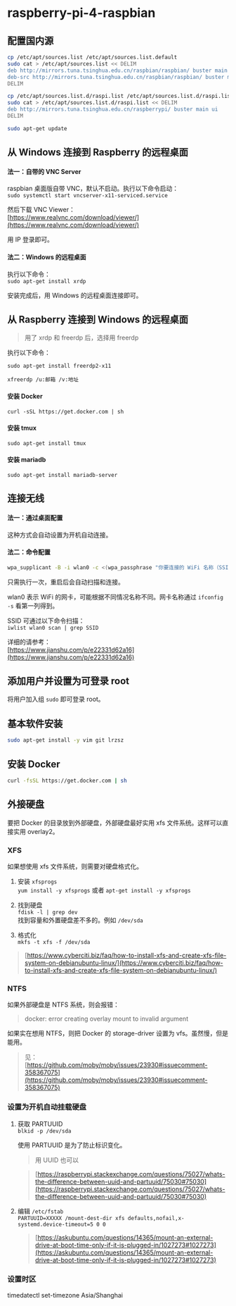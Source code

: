 # raspberry-pi-4-raspbian


## 配置国内源

```bash
cp /etc/apt/sources.list /etc/apt/sources.list.default
sudo cat > /etc/apt/sources.list << DELIM
deb http://mirrors.tuna.tsinghua.edu.cn/raspbian/raspbian/ buster main non-free contrib 
deb-src http://mirrors.tuna.tsinghua.edu.cn/raspbian/raspbian/ buster main non-free contrib
DELIM

cp /etc/apt/sources.list.d/raspi.list /etc/apt/sources.list.d/raspi.list.default
sudo cat > /etc/apt/sources.list.d/raspi.list << DELIM
deb http://mirrors.tuna.tsinghua.edu.cn/raspberrypi/ buster main ui
DELIM

sudo apt-get update
```

## 从 Windows 连接到 Raspberry 的远程桌面

#### 法一：自带的 VNC Server

raspbian 桌面版自带 VNC，默认不启动。执行以下命令启动：    
`sudo systemctl start vncserver-x11-serviced.service`

然后下载 VNC Viewer：  
[https://www.realvnc.com/download/viewer/](https://www.realvnc.com/download/viewer/)  

用 IP 登录即可。

#### 法二：Windows 的远程桌面

执行以下命令：  
`sudo apt-get install xrdp`

安装完成后，用 Windows 的远程桌面连接即可。

## 从 Raspberry 连接到 Windows 的远程桌面

> 用了 xrdp 和 freerdp 后，选择用 freerdp

执行以下命令：  

`sudo apt-get install freerdp2-x11`

`xfreerdp /u:邮箱 /v:地址`

#### 安装 Docker

`curl -sSL https://get.docker.com | sh`

#### 安装 tmux

`sudo apt-get install tmux`

#### 安装 mariadb

`sudo apt-get install mariadb-server`

## 连接无线

#### 法一：通过桌面配置

这种方式会自动设置为开机自动连接。

#### 法二：命令配置

```bash
wpa_supplicant -B -i wlan0 -c <(wpa_passphrase "你要连接的 WiFi 名称（SSID）" "你的密码")
```

只需执行一次，重启后会自动扫描和连接。

wlan0 表示 WiFi 的网卡，可能根据不同情况名称不同。网卡名称通过 `ifconfig -s` 看第一列得到。

SSID 可通过以下命令扫描：  
`iwlist wlan0 scan | grep SSID`

详细的请参考：  
[https://www.jianshu.com/p/e22331d62a16](https://www.jianshu.com/p/e22331d62a16)

## 添加用户并设置为可登录 root

将用户加入组 `sudo` 即可登录 root。

## 基本软件安装

```bash
sudo apt-get install -y vim git lrzsz 
```

## 安装 Docker

```bash
curl -fsSL https://get.docker.com | sh
```

## 外接硬盘

要把 Docker 的目录放到外部硬盘，外部硬盘最好实用 xfs 文件系统。这样可以直接实用 overlay2。  

### XFS

如果想使用 xfs 文件系统，则需要对硬盘格式化。  

1. 安装 `xfsprogs`     
   `yum install -y xfsprogs` 或者 `apt-get install -y xfsprogs`

2. 找到硬盘  
   `fdisk -l | grep dev`  
   找到容量和外置硬盘差不多的。例如 `/dev/sda`

3. 格式化  
   `mkfs -t xfs -f /dev/sda`

> [https://www.cyberciti.biz/faq/how-to-install-xfs-and-create-xfs-file-system-on-debianubuntu-linux/](https://www.cyberciti.biz/faq/how-to-install-xfs-and-create-xfs-file-system-on-debianubuntu-linux/)

### NTFS

如果外部硬盘是 NTFS 系统，则会报错：  
> docker: error creating overlay mount to invalid argument

如果实在想用 NTFS，则把 Docker 的 storage-driver 设置为 vfs。虽然慢，但是能用。  
> 见：  
> [https://github.com/moby/moby/issues/23930#issuecomment-358367075](https://github.com/moby/moby/issues/23930#issuecomment-358367075)

### 设置为开机自动挂载硬盘

1. 获取 PARTUUID    
   `blkid -p /dev/sda`  

   使用 PARTUUID 是为了防止标识变化。

   > 用 UUID 也可以

   > [https://raspberrypi.stackexchange.com/questions/75027/whats-the-difference-between-uuid-and-partuuid/75030#75030](https://raspberrypi.stackexchange.com/questions/75027/whats-the-difference-between-uuid-and-partuuid/75030#75030)

2. 编辑 `/etc/fstab`  
   `PARTUUID=XXXXX /mount-dest-dir xfs defaults,nofail,x-systemd.device-timeout=5 0 0`  
   > [https://askubuntu.com/questions/14365/mount-an-external-drive-at-boot-time-only-if-it-is-plugged-in/1027273#1027273](https://askubuntu.com/questions/14365/mount-an-external-drive-at-boot-time-only-if-it-is-plugged-in/1027273#1027273)

### 设置时区

timedatectl set-timezone Asia/Shanghai


